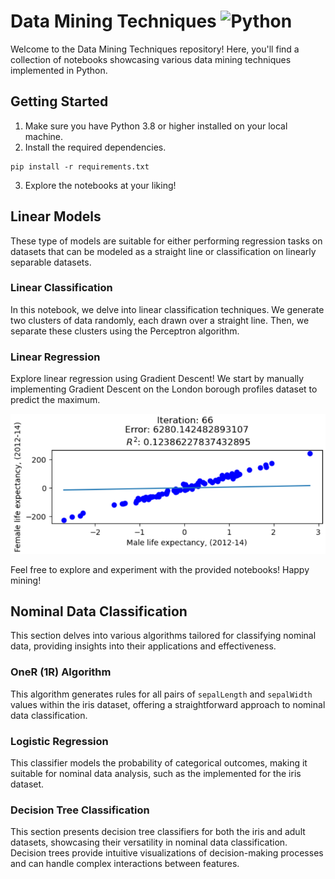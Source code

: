 # Data Mining Techniques ![Python](https://img.shields.io/badge/python->=3.8-blue.svg)

Welcome to the Data Mining Techniques repository! Here, you'll find a collection of notebooks showcasing various data mining techniques implemented in Python.

## Getting Started

1. Make sure you have Python 3.8 or higher installed on your local machine.
2. Install the required dependencies.

```shell
pip install -r requirements.txt
```

3. Explore the notebooks at your liking!

## Linear Models

These type of models are suitable for either performing regression tasks on datasets that can be modeled as a straight line or classification on linearly separable datasets.

### Linear Classification
In this notebook, we delve into linear classification techniques. We generate two clusters of data randomly, each drawn over a straight line. Then, we separate these clusters using the Perceptron algorithm.

### Linear Regression
Explore linear regression using Gradient Descent! We start by manually implementing Gradient Descent on the London borough profiles dataset to predict the maximum.

![Linear Regression](images/LinearRegression.png)

Feel free to explore and experiment with the provided notebooks! Happy mining!


## Nominal Data Classification

This section delves into various algorithms tailored for classifying nominal data, providing insights into their applications and effectiveness.

### OneR (1R) Algorithm

This algorithm generates rules for all pairs of `sepalLength` and `sepalWidth` values within the iris dataset, offering a straightforward approach to nominal data classification.

### Logistic Regression

This classifier models the probability of categorical outcomes, making it suitable for nominal data analysis, such as the implemented for the iris dataset.

### Decision Tree Classification

This section presents decision tree classifiers for both the iris and adult datasets, showcasing their versatility in nominal data classification. Decision trees provide intuitive visualizations of decision-making processes and can handle complex interactions between features.